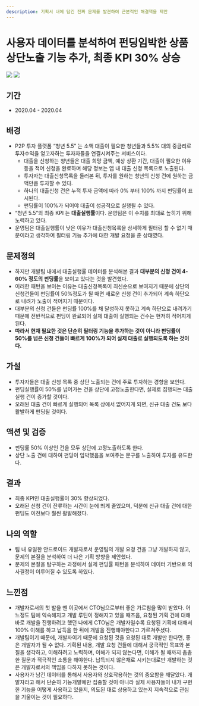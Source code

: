 ```yaml
---
description: 기획서 내에 담긴 진짜 문제를 발견하여 근본적인 해결책을 제안
---
```


# 사용자 데이터를 분석하여 펀딩임박한 상품 상단노출 기능 추가, 최종 KPI  30% 상승

![](<../../.gitbook/assets/image (126).png>)  ![](<../../.gitbook/assets/image (136).png>)

## 기간

* 2020.04 - 2020.04

## 배경

* P2P 투자 플랫폼 “청년 5.5” 는 소액 대출이 필요한 청년들과 5.5% 대의 중금리로 투자수익을 얻고자하는 투자자들을 연결시켜주는 서비스이다.
  * 대출을 신청하는 청년들은 대출 희망 금액, 예상 상환 기간, 대출이 필요한 이유 등을 적어 신청을 완료하며 해당 정보는 앱 내 대출 신청 목록으로 노출된다.
  * 투자자는 대출신청목록을 둘러본 뒤, 투자를 원하는 청년의 신청 건에 원하는 금액만큼 투자할 수 있다.
  * 하나의 대출신청 건은 누적 투자 금액에 따라 0% 부터 100% 까지 펀딩률이 표시된다.
  * 펀딩률이 100%가 되어야 대출이 성공적으로 실행될 수 있다.
* “청년 5.5”의 최종 KPI 는 **대출실행률**이다. 운영팀은 이 수치를 최대로 높히기 위해 노력하고 있다.
* 운영팀은 대출실행률이 낮은 이유가 대출신청목록을 상세하게 필터링 할 수 없기 때문이라고 생각하여 필터링 기능 추가에 대한 개발 요청을 준 상태였다.

## 문제정의

* 하지만 개발팀 내에서 대출실행률 데이터를 분석해본 결과 **대부분의 신청 건이 4-60% 정도의 펀딩률**을 보이고 있다는 것을 발견했다.
* 이러한 패턴을 보이는 이유는 대출신청목록이 최신순으로 보여지기 때문에 상단의 신청건들이 펀딩률이 50%정도가 될 때면 새로운 신청 건이 추가되어 계속 하단으로 내려가 노출이 적어지기 때문이다.
* 대부분의 신청 건들은 펀딩률 100%를 채 달성하지 못하고 계속 하단으로 내려가기 때문에 전반적으로 펀딩이 완료되어 실제 대출이 실행되는 건수는 현저히 적어지게 된다.
* **따라서 현재 필요한 것은 단순히 필터링 기능을 추가하는 것이 아니라 펀딩률이 50%를 넘은 신청 건들이 빠르게 100%가 되어 실제 대출로 실행되도록 하는 것이다.**

## 가설

* 투자자들은 대출 신청 목록 중 상단 노출되는 건에 주로 투자하는 경향을 보인다.
* 펀딩실행률이 50%를 넘어가는 건을 상단에 고정노출한다면, 실제로 집행되는 대출실행 건이 증가할 것이다.
* 오래된 대출 건이 빠르게 실행되어 목록 상에서 없어지게 되면, 신규 대출 건도 보다 활발하게 펀딩될 것이다.

## 액션 및 검증

* 펀딩률 50% 이상인 건을 모두 상단에 고정노출하도록 한다.
* 상단 노출 건에 대하여 펀딩이 임박했음을 보여주는 문구를 노출하여 투자를 유도한다.

## 결과

* 최종 KPI인 대출실행률이 30% 향상되었다.
* 오래된 신청 건이 잔류하는 시간이 눈에 띄게 줄었으며, 덕분에 신규 대출 건에 대한 펀딩도 이전보다 훨씬 활발해졌다.

## 나의 역할

* 팀 내 유일한 안드로이드 개발자로서 운영팀의 개발 요청 건을 그냥 개발하지 않고, 문제의 본질을 분석하여 더 나은 기획 방향을 제안했다.
* 문제의 본질을 탐구하는 과정에서 실제 펀딩률 패턴을 분석하여 데이터 기반으로 의사결정이 이루어질 수 있도록 하였다.

## 느낀점

* 개발자로서의 첫 발을 뗀 이곳에서 CTO님으로부터 좋은 가르침을 많이 받았다. 어느정도 팀에 익숙해지고 개발 루틴이 정해지고 있을 때즈음, 요청된 기획 건에 대해 바로 개발을 진행하려고 했던 나에게 CTO님은 개발자일수록 요청된 기획에 대해서 100% 이해를 하고 납득을 한 뒤에 개발을 진행해야한다고 가르쳐주셨다.
* 개발팀이기 때문에, 개발자이기 때문에 요청된 것을 요청된 대로 개발만 한다면, 좋은 개발자가 될 수 없다. 기획된 내용, 개발 요청 건들에 대해서 궁극적인 목표와 본질을 생각하고, 이해하려고 노력하며, 이해가 되지 않는다면, 이해가 될 때까지 촘촘한 질문과 적극적인 소통을 해야한다. 납득되지 않은채로 시키는대로만 개발하는 것은 개발자로서의 책임을 다하지 못하는 것이다.
* 사용자가 남긴 데이터를 통해서 사용자와 상호작용하는 것의 중요함을 깨달았다. 개발자라고 해서 단순히 기능개발에만 집중할 것이 아니라 실제 사용자들이 내가 구현한 기능을 어떻게 사용하고 있을지, 의도된 대로 상용하고 있는지 지속적으로 관심을 기울이는 것이 필요하다.
